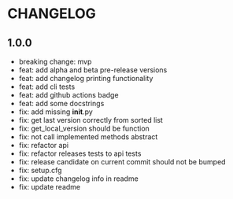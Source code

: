 # CHANGELOG

## 1.0.0

- breaking change: mvp
- feat: add alpha and beta pre-release versions
- feat: add changelog printing functionality
- feat: add cli tests
- feat: add github actions badge
- feat: add some docstrings
- fix: add missing __init__.py
- fix: get last version correctly from sorted list
- fix: get_local_version should be function
- fix: not call implemented methods abstract
- fix: refactor api
- fix: refactor releases tests to api tests
- fix: release candidate on current commit should not be bumped
- fix: setup.cfg
- fix: update changelog info in readme
- fix: update readme

